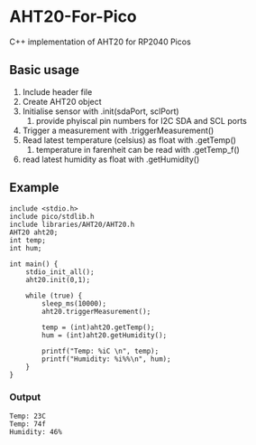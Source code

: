 # AHT20-For-Pico
C++ implementation of AHT20 for RP2040 Picos

## Basic usage
1. Include header file
2. Create AHT20 object
3. Initialise sensor with .init(sdaPort, sclPort)
   1. provide phyiscal pin numbers for I2C SDA and SCL ports
4. Trigger a measurement with .triggerMeasurement()
5. Read latest temperature (celsius) as float with .getTemp()
   1. temperature in farenheit can be read with .getTemp_f()
6. read latest humidity as float with .getHumidity()

## Example
 
    include <stdio.h>
    include pico/stdlib.h
    include libraries/AHT20/AHT20.h
    AHT20 aht20;
    int temp;
    int hum;
    
    int main() {
        stdio_init_all();
        aht20.init(0,1);
    
        while (true) {
            sleep_ms(10000);
            aht20.triggerMeasurement();
    
            temp = (int)aht20.getTemp();
            hum = (int)aht20.getHumidity();
    
            printf("Temp: %iC \n", temp);
            printf("Humidity: %i%%\n", hum);
        }
    }

### Output
    Temp: 23C
    Temp: 74f
    Humidity: 46%